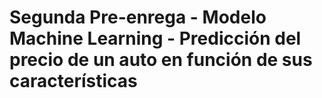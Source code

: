 # Segunda Pre-enrega - Modelo Machine Learning - Predicción del precio de un auto en función de sus características
